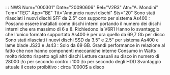  :  : NWS Num="000301" Date="20090606" Rel="V2R3" Atr="A. Mondini" Tem="TEC" App="B£" Tit="Annuncio nuovi dischi" Sts="20"
Sono stati rilasciati i nuovi dischi SFF da 2.5" con supporto per sistema As400 : 
Possono essere installati come dischi interni portando il numero dei dischi interni che era massimo
di 6 a 8. Richiedono la V6R1
Hanno lo svantaggio che l'unico formato supportato As400 è per ora quello da 69,7 Gb per disco 
Sono stati rilasciati i nuovi dischi SSD da 3.5" e 2.5" per sistema As400 e lame blade JS23 e Js43 : 
Solo da 69 GB.
Grandi performance in relazione al fatto che non hanno componenti meccaniche interne Consumo in Watts molto ridotto rispetto agli altri dischi
Letture casuali su disco in numero di 28000 i/o per secondo contro i 100 i/o per secondo degli HDD
Svantaggio attuale il costo proibitivo :  circa 10000$ a disco
